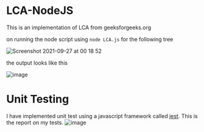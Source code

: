 # LCA-NodeJS

This is an implementation of LCA from geeksforgeeks.org

on running the node script using `node LCA.js` for the following tree

![Screenshot 2021-09-27 at 00 18 52](https://user-images.githubusercontent.com/91032767/134827647-2e9e93d9-b5ab-416a-9e87-322ddaf4d85f.png)

the output looks like this

![image](https://user-images.githubusercontent.com/91032767/134826882-d739c1ab-0825-418b-9e23-8eb58278691a.png)

# Unit Testing
I have implemented unit test using a javascript framework called [jest](https://jestjs.io/). This is the report on my tests.
![image](https://user-images.githubusercontent.com/91032767/137167640-5c4b7e29-0430-4d24-8bb0-583a612f8a64.png)
